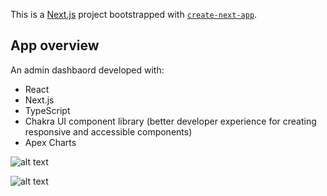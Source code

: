 This is a [Next.js](https://nextjs.org/) project bootstrapped with [`create-next-app`](https://github.com/vercel/next.js/tree/canary/packages/create-next-app).

## App overview

An admin dashbaord developed with:

- React
- Next.js
- TypeScript
- Chakra UI component library (better developer experience for creating responsive and accessible components)
- Apex Charts

![alt text](https://viviane-documents.s3-us-west-2.amazonaws.com/2021-04-19+10.11.31.gif)

![alt text](https://viviane-documents.s3-us-west-2.amazonaws.com/2021-04-19+10.11.56.gif)
